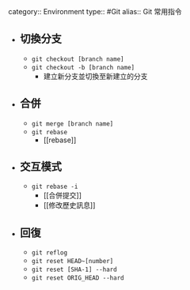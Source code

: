 category:: Environment
type:: #Git
alias:: Git 常用指令

- ## 切換分支
	- `git checkout [branch name]`
	- `git checkout -b [branch name]`
		- 建立新分支並切換至新建立的分支
- ## 合併
	- `git merge [branch name]`
	- `git rebase`
		- [[rebase]]
- ## 交互模式
	- `git rebase -i`
		- [[合併提交]]
		- [[修改歷史訊息]]
- ## 回復
	- `git reflog`
	- `git reset HEAD~[number]`
	- `git reset [SHA-1] --hard`
	- `git reset ORIG_HEAD --hard`